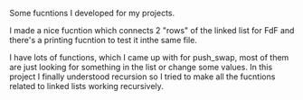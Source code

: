 Some fucntions I developed for my projects.

I made a nice fucntion which connects 2 "rows" of the linked list for FdF
and there's a printing fucntion to test it inthe same file.

I have lots of functions, which I came up with for push_swap, most of them 
are just looking for something in the list or change some values. In this
project I finally understood recursion so I tried to make all the fucntions
related to linked lists working recursively.